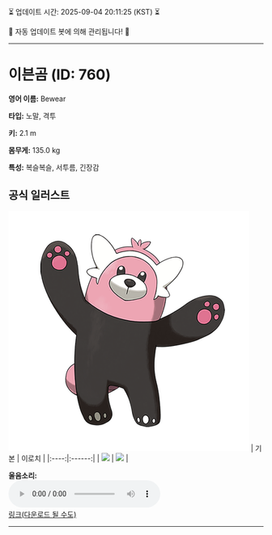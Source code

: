 
⏳ 업데이트 시간: 2025-09-04 20:11:25 (KST) ⏳

🤖 자동 업데이트 봇에 의해 관리됩니다! 🤖

---

# 이븐곰 (ID: 760)
**영어 이름:** Bewear

**타입:** 노말, 격투

**키:** 2.1 m

**몸무게:** 135.0 kg

**특성:** 복슬복슬, 서투름, 긴장감

## 공식 일러스트
![](https://raw.githubusercontent.com/PokeAPI/sprites/master/sprites/pokemon/other/official-artwork/760.png)
| 기본 | 이로치 |
|:----:|:------:|
| <img src="http://play.pokemonshowdown.com/sprites/ani/bewear.gif" width="200"> | <img src="http://play.pokemonshowdown.com/sprites/ani-shiny/bewear.gif" width="200"> |

**울음소리:**<br><audio controls src="https://raw.githubusercontent.com/PokeAPI/cries/main/cries/pokemon/latest/760.ogg"></audio><br> [링크(다운로드 될 수도)](https://raw.githubusercontent.com/PokeAPI/cries/main/cries/pokemon/latest/760.ogg)


---

